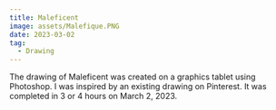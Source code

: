```yaml
---
title: Maleficent
image: assets/Malefique.PNG
date: 2023-03-02
tag:
  - Drawing
---
```


The drawing of Maleficent was created on a graphics tablet using Photoshop. I was inspired by an existing drawing on Pinterest. It was completed in 3 or 4 hours on March 2, 2023.
